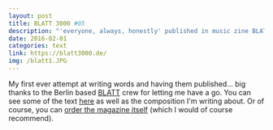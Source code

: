 ```yaml
---
layout: post
title: BLATT 3000 #05
description: "'everyone, always, honestly' published in music zine BLATT 3000"
date: 2016-02-01
categories: text
link: https://blatt3000.de/
img: /blatt1.JPG
---
```


My first ever attempt at writing words and having them published... big thanks to the Berlin based [BLATT](https://www.blatt3000.de/) crew for letting me have a go. You can see some of the text [here](http://samandreae.com/compositions/everyonealwayshonestly.html) as well as the composition I'm writing about. Or of course, you can [order the magazine itself](https://www.blatt3000.de/) (which I would of course recommend).
